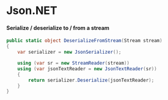 # Json.NET

#### Serialize / deserialize to / from a stream

```csharp
public static object DeserializeFromStream(Stream stream)
{
    var serializer = new JsonSerializer();

    using (var sr = new StreamReader(stream))
    using (var jsonTextReader = new JsonTextReader(sr))
    {
        return serializer.Deserialize(jsonTextReader);
    }
}
```

